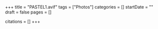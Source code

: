 +++
title = "PASTEL1.avif"
tags = ["Photos"]
categories = []
startDate = ""
draft = false
pages = []

citations = []
+++
